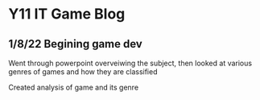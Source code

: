 # Y11 IT Game Blog

## 1/8/22 Begining game dev

Went through powerpoint overveiwing the subject, then looked at various genres of games and how they are classified

Created analysis of game and its genre


